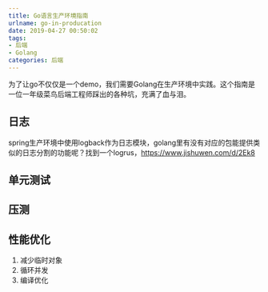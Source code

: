 ```yaml
---
title: Go语言生产环境指南
urlname: go-in-producation
date: 2019-04-27 00:50:02
tags:
- 后端
- Golang
categories: 后端
---
```

为了让go不仅仅是一个demo，我们需要Golang在生产环境中实践。这个指南是一位一年级菜鸟后端工程师踩出的各种坑，充满了血与泪。

<!-- more -->

## 日志
spring生产环境中使用logback作为日志模块，golang里有没有对应的包能提供类似的日志分割的功能呢？找到一个logrus，https://www.jishuwen.com/d/2Ek8

## 单元测试

## 压测

## 性能优化
1. 减少临时对象
2. 循环并发
3. 编译优化
